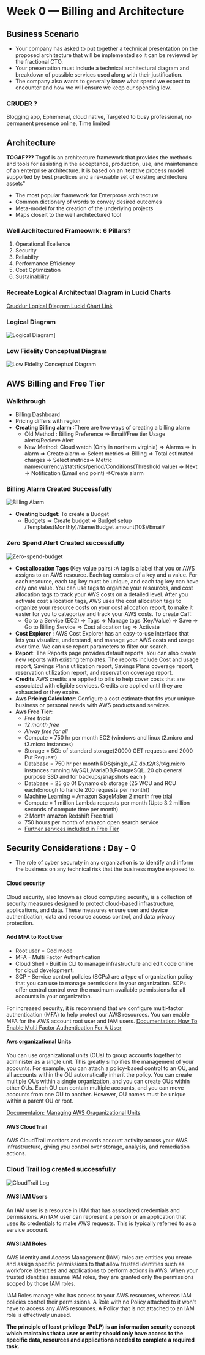 # Week 0 — Billing and Architecture

## Business Scenario

- Your company has asked to put together a technical presentation on the proposed architecture that will be implemented so it can be reviewed by the fractional CTO.
- Your presentation must include a technical architectural diagram and breakdown of possible services used along with their justification.
- The company also wants to generally know what spend we expect to encounter and how we will ensure we keep our spending low.

### CRUDER ?
Blogging app, Ephemeral, cloud native, Targeted to busy professional, no permanent presence online, Time limited

## Architecture
**TOGAF???**
Togaf is an architecture framework that provides the methods and tools for assisting in the acceptance, production, use, and maintenance of an enterprise architecture. It is based on an iterative process model supported by best practices and a re-usable set of existing architecture assets"
* The most popular framework for Enterprose architecture
* Common dictionary of words to convey desired outcomes 
* Meta-model for the creation of the underlying projects 
* Maps closelt to the well architectured tool
### Well Architectured Frameowrk: **6 Pillars?**
1. Operational Exellence
2. Security
3. Reliabilty
4. Performance Efficiency
5. Cost Optimization
6. Sustainability

### Recreate Logical Architectual Diagram in Lucid Charts
[Cruddur Logical Diagram Lucid Chart Link](https://lucid.app/lucidchart/09c65293-0934-455d-8724-812ffd153769/edit?viewport_loc=-204%2C113%2C2493%2C1148%2C0_0&invitationId=inv_ea101dd5-504a-48d4-bd08-97403860066c)

### Logical Diagram
![Logical Diagram](../screenshots/Logical%20Diagram.PNG)]
### Low Fidelity Conceptual Diagram
![Low Fidelity Conceptual Diagram](../screenshots/Low%20fidelity%20conceptual%20diagram.jpg)

## AWS Billing and Free Tier
### Walkthrough
* Billing Dashboard
* Pricing differs with region
* **Creating Billing alarm** :There are two ways of creating a billing alarm
	*  Old  Method :  Billing Preference => Email/Free tier Usage alerts/Recieve Alert
	*  New Method: Cloud watch (Only in northern virginia) =>  Alarms => in alarm => Create alarm => Select metrics => Billing => Total estimated charges => Select metrics=> Metric name/currency/statstics/period/Conditions(Threshold value) => Next => Notification (Email end point) =>Create alarm
### Billing Alarm Created Successfully
![Billing Alarm](../screenshots/Billingalarm.PNG)


*  **Creating budget**:  To create a Budget
	*  Budgets => Create budget => Budget setup /Templates(Monthly)/Name/Budget amount(10$)/Email/
### Zero Spend Alert Created successfully
![Zero-spend-budget](../screenshots/Zero-spend-Budget.PNG)
	
*  **Cost allocation Tags** (Key value pairs)  :A tag is a label that you or AWS assigns to an AWS resource. Each tag consists of a key and a value. For each resource, each tag key must be unique, and each tag key can have only one value. You can use tags to organize your resources, and cost allocation tags to track your AWS costs on a detailed level. After you activate cost allocation tags, AWS uses the cost allocation tags to organize your resource costs on your cost allocation report, to make it easier for you to categorize and track your AWS costs.  To create CaT:  
	*  Go to a Service (EC2) => Tags => Manage tags (Key/Value) => Save => Go to Billing Service => Cost allocation tag => Activate
* 	**Cost Explorer** : AWS Cost Explorer has an easy-to-use interface that lets you visualize, understand, and manage your AWS costs and usage over time. We can use report parameters to  filter our search.
* 	**Report**: The Reports page provides default reports. You can also create new reports with existing templates. The reports include Cost and usage report, Savings Plans utilization report, Savings Plans coverage report, reservation utilization report, and reservation coverage report.
* 	**Credits** AWS credits are applied to bills to help cover costs that are associated with eligible services. Credits are applied until they are exhausted or they expire.
* 	**Aws Pricing Calculator**: Configure a cost estimate that fits your unique business or personal needs with AWS products and services.
* 	**Aws Free Tier**: 
	* 	*Free trials*
	* 	*12 month free*
	* 	*Alway free for all*
	*   Compute = 750 hr per month EC2 (windows and linux t2.micro and t3.micro instances)
	*   Storage = 5Gb of standard storage(20000 GET requests and 2000 Put Request)
	*   Database = 750 hr per month RDS(single_AZ db.t2/t3/t4g.micro instances running MySQL,MariaDB,PostgreSQL. 20 gb general purpose SSD and for backups/snapshots each )
	* 	Database = 25 gb 0f Dynamo db storage (25 WCU and RCU each(Enough to handle 200 requests per month))
	* 	Machine Learning = Amazon SageMaker 2 month free trial
	* 	Compute = 1 million Lambda requests per month (Upto 3.2 million seconds of compute time per month)
	* 	2 Month amazon Redshift Free trial
	* 	750 hours per month of amazon open search service
	* 	[Further services included in Free Tier](https://aws.amazon.com/free/?all-free-tier.sort-by=item.additionalFields.SortRank&all-free-tier.sort-order=asc&awsf.Free%20Tier%20Types=*all&awsf.Free%20Tier%20Categories=*all&awsm.page-all-free-tier=2)

## Security Considerations : Day - 0
* The role of cyber securuty in any organization is to identify and inform the business on any technical risk that the business maybe exposed to.
#### Cloud security 
Cloud security, also known as cloud computing security, is a collection of security measures designed to protect cloud-based infrastructure, applications, and data. These measures ensure user and device authentication, data and resource access control, and data privacy protection.

#### Add MFA to Root User
* Root user = God mode
* MFA - Multi Factor Authentication
* Cloud Shell - Built in CLI to manage infrastructure and edit code online for cloud development.
* SCP - Service control policies (SCPs) are a type of organization policy that you can use to manage permissions in your organization. SCPs offer central control over the maximum available permissions for all accounts in your organization.

For increased security, it is recommend that we configure multi-factor authentication (MFA) to help protect our AWS resources. You can enable MFA for the AWS account root user and IAM users.
[Documentation: How To Enable Multi Factor Authentication For A User](https://docs.aws.amazon.com/IAM/latest/UserGuide/id_credentials_mfa_enable_virtual.html)

#### Aws organizational Units 
You can use organizational units (OUs) to group accounts together to administer as a single unit. This greatly simplifies the management of your accounts.
For example, you can attach a policy-based control to an OU, and all accounts within the OU automatically inherit the policy. You can create multiple OUs within a single organization, and you can create OUs within other OUs. Each OU can contain multiple accounts, and you can move accounts from one OU to another. However, OU names must be unique within a parent OU or root.

[Documentaion: Managing AWS Oraganizational Units](https://docs.aws.amazon.com/organizations/latest/userguide/orgs_manage_ous.html)
 #### AWS CloudTrail
AWS CloudTrail monitors and records account activity across your AWS infrastructure, giving you control over storage, analysis, and remediation actions.

### Cloud Trail log created successfully 
![CloudTrail Log](../screenshots/CloudTrail%20Log.PNG)

#### AWS IAM Users
An IAM user is a resource in IAM that has associated credentials and permissions. An IAM user can represent a person or an application that uses its credentials to make AWS requests. This is typically referred to as a service account.
#### AWS IAM Roles
AWS Identity and Access Management (IAM) roles are entities you create and assign specific permissions to that allow trusted identities such as workforce identities and applications to perform actions in AWS. When your trusted identities assume IAM roles, they are granted only the permissions scoped by those IAM roles.

IAM Roles manage who has access to your AWS resources, whereas IAM policies control their permissions. A Role with no Policy attached to it won't have to access any AWS resources. A Policy that is not attached to an IAM role is effectively unused.

**The principle of least privilege (PoLP) is an information security concept which maintains that a user or entity should only have access to the specific data, resources and applications needed to complete a required task.**


